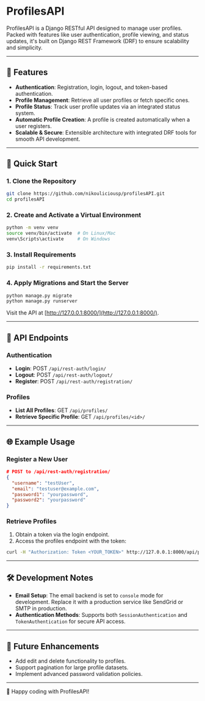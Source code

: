 # ProfilesAPI

ProfilesAPI is a Django RESTful API designed to manage user profiles. Packed with features like user authentication, profile viewing, and status updates, it's built on Django REST Framework (DRF) to ensure scalability and simplicity.

---

## 🌟 Features
- **Authentication**: Registration, login, logout, and token-based authentication.
- **Profile Management**: Retrieve all user profiles or fetch specific ones.
- **Profile Status**: Track user profile updates via an integrated status system.
- **Automatic Profile Creation**: A profile is created automatically when a user registers.
- **Scalable & Secure**: Extensible architecture with integrated DRF tools for smooth API development.

---

## 🚀 Quick Start

### 1. Clone the Repository
```bash
git clone https://github.com/nikouliciousp/profilesAPI.git
cd profilesAPI
```

### 2. Create and Activate a Virtual Environment
```bash
python -m venv venv
source venv/bin/activate  # On Linux/Mac
venv\Scripts\activate     # On Windows
```

### 3. Install Requirements
```bash
pip install -r requirements.txt
```

### 4. Apply Migrations and Start the Server
```bash
python manage.py migrate
python manage.py runserver
```

Visit the API at [http://127.0.0.1:8000/](http://127.0.0.1:8000/).

---

## 🔗 API Endpoints

### Authentication
- **Login**: POST `/api/rest-auth/login/`
- **Logout**: POST `/api/rest-auth/logout/`
- **Register**: POST `/api/rest-auth/registration/`

### Profiles
- **List All Profiles**: GET `/api/profiles/`
- **Retrieve Specific Profile**: GET `/api/profiles/<id>/`

---

## 🌐 Example Usage

### Register a New User
```json
# POST to /api/rest-auth/registration/
{
  "username": "testUser",
  "email": "testuser@example.com",
  "password1": "yourpassword",
  "password2": "yourpassword"
}
```

### Retrieve Profiles
1. Obtain a token via the login endpoint.
2. Access the profiles endpoint with the token:
```bash
curl -H "Authorization: Token <YOUR_TOKEN>" http://127.0.0.1:8000/api/profiles/
```

---

## 🛠️ Development Notes
- **Email Setup**: The email backend is set to `console` mode for development. Replace it with a production service like SendGrid or SMTP in production.
- **Authentication Methods**: Supports both `SessionAuthentication` and `TokenAuthentication` for secure API access.

---

## 📑 Future Enhancements
- Add edit and delete functionality to profiles.
- Support pagination for large profile datasets.
- Implement advanced password validation policies.

---

🎉 Happy coding with ProfilesAPI!